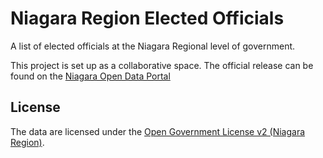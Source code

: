 # Niagara Region Elected Officials
A list of elected officials at the Niagara Regional level of government.

This project is set up as a collaborative space. The official release can be found on the [Niagara Open Data Portal](https://niagaraopendata.ca/dataset/council-elected-officials)

## License
The data are licensed under the [Open Government License v2 (Niagara Region)](https://niagaraopendata.ca/pages/open-government-license-2-0-niagara-region).

